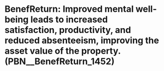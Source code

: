 # BenefReturn: __Improved mental well-being leads to increased satisfaction, productivity, and reduced absenteeism, improving the asset value of the property.__ (PBN__BenefReturn_1452)

